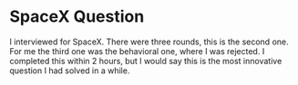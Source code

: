 # SpaceX Question

I interviewed for SpaceX. There were three rounds, this is the second one. For
me the third one was the behavioral one, where I was rejected. I completed this
within 2 hours, but I would say this is the most innovative question I had
solved in a while.
